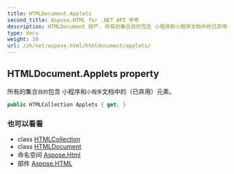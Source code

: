 ```yaml
---
title: HTMLDocument.Applets
second_title: Aspose.HTML for .NET API 参考
description: HTMLDocument 财产. 所有的集合目的包含 小程序和小程序文档中的已弃用元素
type: docs
weight: 30
url: /zh/net/aspose.html/htmldocument/applets/
---
```

## HTMLDocument.Applets property

所有的集合`目的`包含 小程序和`小程序`文档中的（已弃用）元素。

```csharp
public HTMLCollection Applets { get; }
```

### 也可以看看

* class [HTMLCollection](../../../aspose.html.collections/htmlcollection/)
* class [HTMLDocument](../)
* 命名空间 [Aspose.Html](../../htmldocument/)
* 部件 [Aspose.HTML](../../../)


